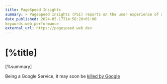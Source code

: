 ```yaml
---
title: PageSpeed Insights 
summary: > PageSpeed Insights (PSI) reports on the user experience of a page on both mobile and desktop devices, and provides suggestions on how that page may be improved.
date_published: 2024-05-17T14:56:28+01:00
keywords:web,performance
external_url: https://pagespeed.web.dev
---
```


# [%title]

[%summary]

Being a Google Service, it may soon be [killed by Google](https://killedbygoogle.com) 
